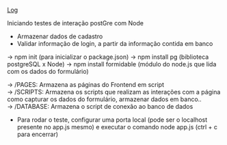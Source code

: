 <a href = "https://docs.google.com/document/d/1Rc7ZQxKv-cCddItvGWSYbIDBgI750FYh/edit">Log</a>

Iniciando testes de interação postGre com Node

- Armazenar dados de cadastro
- Validar informação de login, a partir da informação contida em banco

-> npm init (para inicializar o package.json)
-> npm install pg (biblioteca postgreSQL x Node)
-> npm install formidable (módulo do node.js que lida com os dados do formulário)

-> /PAGES: Armazena as páginas do Frontend em script <br>
-> /SCRIPTS: Armazena os scripts que realizam as interações com a página como capturar os dados do formulário, armazenar dados em banco..<br>
-> /DATABASE: Armazena o script de conexão ao banco de dados 


- Para rodar o teste, configurar uma porta local (pode ser o localhost presente no app.js mesmo) e executar o comando node app.js (ctrl + c para encerrar)